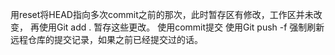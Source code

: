 用reset将HEAD指向多次commit之前的那次，此时暂存区有修改，工作区并未改变，
再使用Git add . 暂存这些更改。
使用commit提交
使用Git push -f 强制刷新远程仓库的提交记录，如果之前已经提交过的话。